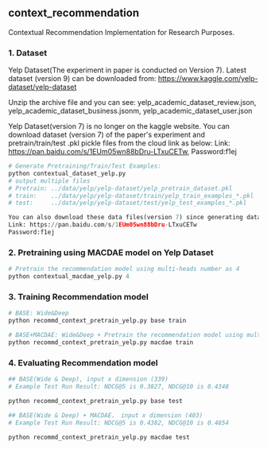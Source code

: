 ## context_recommendation
Contextual Recommendation Implementation for Research Purposes.

### 1. Dataset
Yelp Dataset(The experiment in paper is conducted on Version 7).
Latest dataset (version 9) can be downloaded from: https://www.kaggle.com/yelp-dataset/yelp-dataset

Unzip the archive file and you can see: yelp_academic_dataset_review.json, yelp_academic_dataset_business.jsonm, yelp_academic_dataset_user.json

Yelp Dataset(version 7) is no longer on the kaggle website. You can download dataset (version 7) of the paper's experiment and pretrain/train/test .pkl pickle files from the cloud link as below: 
Link: https://pan.baidu.com/s/1EUm05wn88bDru-LTxuCETw, Password:f1ej

``` python
# Generate Pretraining/Train/Test Examples:
python contextual_dataset_yelp.py
# output multiple files 
# Pretrain: ../data/yelp/yelp-dataset/yelp_pretrain_dataset.pkl
# train:    ../data/yelp/yelp-dataset/train/yelp_train_examples_*.pkl   * is the 1-10
# test:     ../data/yelp/yelp-dataset/test/yelp_test_examples_*.pkl     * is the 1-2

You can also download these data files(version 7) since generating dataset is time-consuming.
Link: https://pan.baidu.com/s/1EUm05wn88bDru-LTxuCETw
Password:f1ej

```

### 2. Pretraining using MACDAE model on Yelp Dataset
``` python
# Pretrain the recommendation model using multi-heads number as 4
python contextual_macdae_yelp.py 4
```

### 3. Training Recommendation model
``` python
# BASE: Wide&Deep
python recommd_context_pretrain_yelp.py base train

# BASE+MACDAE: Wide&Deep + Pretrain the recommendation model using multi-heads number as 4
python recommd_context_pretrain_yelp.py macdae train
```

### 4. Evaluating Recommendation model
``` python
## BASE(Wide & Deep), input x dimension (339)
# Example Test Run Result: NDCG@5 is 0.3827, NDCG@10 is 0.4348

python recommd_context_pretrain_yelp.py base test

## BASE(Wide & Deep) + MACDAE， input x dimension (403)
# Example Test Run Result: NDCG@5 is 0.4382, NDCG@10 is 0.4854

python recommd_context_pretrain_yelp.py macdae test

```
